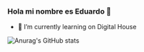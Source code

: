 ### Hola mi nombre es Eduardo 👋

- 🌱 I’m currently learning on Digital House

![Anurag's GitHub stats](https://github-readme-stats.vercel.app/api?username=anuraghazra&theme=bear&show_icons=true)


<!--
**Eduardishion/Eduardishion** is a ✨ _special_ ✨ repository because its `README.md` (this file) appears on your GitHub profile.

Here are some ideas to get you started:

- 🔭 I’m currently working on ...
- 🌱 I’m currently learning on Digital House
- 👯 I’m looking to collaborate on ...
- 🤔 I’m looking for help with ...
- 💬 Ask me about ...
- 📫 How to reach me: ...
- 😄 Pronouns: ...
- ⚡ Fun fact: ...
-->

